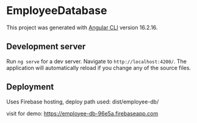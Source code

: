 # EmployeeDatabase

This project was generated with [Angular CLI](https://github.com/angular/angular-cli) version 16.2.16.

## Development server

Run `ng serve` for a dev server. Navigate to `http://localhost:4200/`. The application will automatically reload if you change any of the source files.

## Deployment 

Uses Firebase hosting, deploy path used: dist/employee-db/

visit for demo: https://employee-db-96e5a.firebaseapp.com
